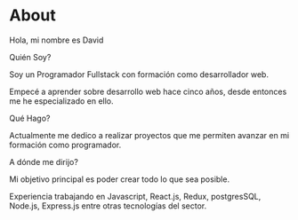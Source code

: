# About

Hola, mi nombre es David

Quién Soy?

Soy un Programador Fullstack con formación como desarrollador web.

Empecé a aprender sobre desarrollo web hace cinco años, desde entonces me he especializado en ello.

Qué Hago?

Actualmente me dedico a realizar proyectos que me permiten avanzar en mi formación como programador.


A dónde me dirijo?

Mi objetivo principal es poder crear todo lo que sea posible.


Experiencia trabajando en Javascript, React.js, Redux, postgresSQL, Node.js, Express.js entre otras tecnologías del sector.
